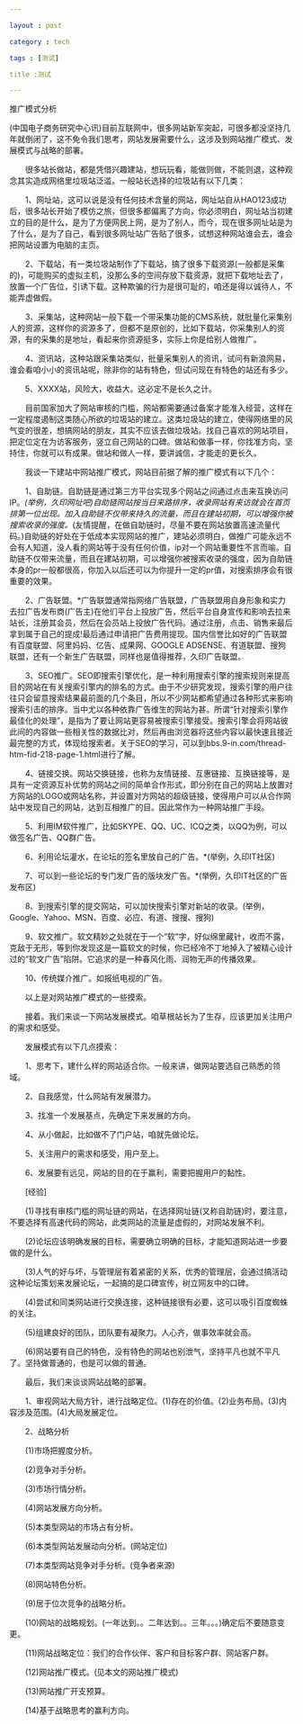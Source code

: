 ```yaml
---

layout : post

category : tech

tags : [测试]

title :测试

---
```


推广模式分析


(中国电子商务研究中心讯)目前互联网中，很多网站新军突起，可很多都没坚持几年就倒闭了，这不免令我们思考，网站发展需要什么，这涉及到网站推广模式、发展模式与战略的部署。


　　很多站长做站，都是凭借兴趣建站，想玩玩看，能做则做，不能则退，这种观念其实造成网络里垃圾站泛滥。一般站长选择的垃圾站有以下几类：


　　1、网址站，这可以说是没有任何技术含量的网站，网址站自从HAO123成功后，很多站长开始了模仿之旅，但很多都偏离了方向，你必须明白，网址站当初建立的目的是什么，是为了方便网民上网，是为了别人，而今，现在很多网址站是为了什么，是为了自己，看到很多网址站广告贴了很多，试想这种网站谁会去，谁会把网站设置为电脑的主页。


　　2、下载站，有一类垃圾站制作了下载站，搞了很多下载资源(一般都是采集的)，可能购买的虚拟主机，没那么多的空间存放下载资源，就把下载地址去了，放置一个广告位，引诱下载。这种欺骗的行为是很可耻的，咱还是得以诚待人，不能弄虚做假。


　　3、采集站，这种网站一般下载一个带采集功能的CMS系统，就批量化采集别人的资源，这样你的资源多了，但都不是原创的，比如下载站，你采集别人的资源，有的采集的是地址，看起来你资源挺多，实际上你是给别人做推广。


　　4、资讯站，这种站跟采集站类似，批量采集别人的资讯，试问有新浪网易，谁会看咱小小的资讯站呢，除非你的站有特色，但试问现在有特色的站还有多少。


　　5、XXXX站，风险大，收益大。这必定不是长久之计。


　　目前国家加大了网站审核的门槛，网站都需要通过备案才能准入经营，这样在一定程度遏制这类随心所欲的垃圾站的建立。这类垃圾站的建立，使得网络里的风气变的很差，想搞网站的朋友，其实不应该去做垃圾站。找自己喜欢的网站项目，把定位定在为访客服务，竖立自己网站的口碑。做站和做事一样，你找准方向，坚持住，你就可以有成果。做站和做人一样，要讲诚信，才能走的更长久。


　　我谈一下建站中网站推广模式，网站目前据了解的推广模式有以下几个：


　　1、自助链。自助链是通过第三方平台实现多个网站之间通过点击来互换访问IP。*(举例，久印网址吧)自助链网站按当日来路排序，收录网站有来访就会在首页排第一位出现。加入自助链不仅带来持久的流量，而且在建站初期，可以增强你被搜索收录的强度。*(友情提醒，在做自助链时，尽量不要在网站放置高速流量代码。)自助链的好处在于低成本实现网站的推广，建站必须明白，做推广可能永远不会有人知道，没人看的网站等于没有任何价值，ip对一个网站重要性不言而喻。自助链不仅带来流量，而且在建站初期，可以增强你被搜索收录的强度，因为自助链本身的pr一般都很高，你加入以后还可以为你提升一定的pr值，对搜索排序会有很重要的效果。


　　2、广告联盟。*广告联盟通常指网络广告联盟，广告联盟用自身形象和实力去拉广告发布商(广告主)在他们平台上投放广告，然后平台自身宣传和影响去拉来站长，注册其会员，然后在会员站上投放广告代码。通过注册，点击、销售来最后拿到属于自己的提成!最后通过申请把广告费用提现。国内信誉比如好的广告联盟有百度联盟、阿里妈妈、亿告、成果网、GOOGLE ADSENSE、有道联盟、搜狗联盟，还有一个新生广告联盟，同样也是值得推荐，久印广告联盟。


　　3、SEO推广。SEO即搜索引擎优化，是一种利用搜索引擎的搜索规则来提高目的网站在有关搜索引擎内的排名的方式。由于不少研究发现，搜索引擎的用户往往只会留意搜索结果最前面的几个条目，所以不少网站都希望通过各种形式来影响搜索引击的排序。当中尤以各种依靠广告维生的网站为甚。所谓“针对搜索引擎作最佳化的处理”，是指为了要让网站更容易被搜索引擎接受。搜索引擎会将网站彼此间的内容做一些相关性的数据比对，然后再由浏览器将这些内容以最快速且接近最完整的方式，体现给搜索者。关于SEO的学习，可以到bbs.9-in.com/thread-htm-fid-218-page-1.html进行了解。


　　4、链接交换。网站交换链接，也称为友情链接、互惠链接、互换链接等，是具有一定资源互补优势的网站之间的简单合作形式，即分别在自己的网站上放置对方网站的LOGO或网站名称，并设置对方网站的超级链接，使得用户可以从合作网站中发现自己的网站，达到互相推广的目。因此常作为一种网站推广手段。


　　5、利用IM软件推广，比如SKYPE、QQ、UC、ICQ之类，以QQ为例，可以做签名广告、QQ群广告。


　　6、利用论坛灌水，在论坛的签名里放自己的广告。*(举例，久印IT社区)


　　7、可以到一些论坛的专门发广告的版块发广告。*(举例，久印IT社区的广告发布区)


　　8、到搜索引擎的提交网站，可以加快搜索引擎对新站的收录。(举例，Google、Yahoo、MSN、百度、必应、有道、搜搜、搜狗)


　　9、软文推广。软文精妙之处就在于一个“软”字，好似绵里藏针，收而不露，克敌于无形，等到你发现这是一篇软文的时候，你已经冷不丁地掉入了被精心设计过的“软文广告”陷阱。它追求的是一种春风化雨、润物无声的传播效果。


　　10、传统媒介推广。如报纸电视的广告。


　　以上是对网站推广模式的一些摸索。


　　接着。我们来谈一下网站发展模式。咱草根站长为了生存，应该更加关注用户的需求和感受。


　　发展模式有以下几点摸索：


　　1、思考下，建什么样的网站适合你。一般来讲，做网站要选自己熟悉的领域。


　　2、自我感觉，什么网站有发展潜力。


　　3、找准一个发展基点，先确定下来发展的方向。


　　4、从小做起，比如做不了门户站，咱就先做论坛。


　　5、关注用户的需求和感受，用户至上。


　　6、发展要有远见，网站的目的在于赢利，需要把握用户的黏性。


　　[经验]


　　(1)寻找有审核门槛的网址链的网站，在选择网址链(又称自助链)时，要注意，不要选择有高速代码的网站，此类网站的流量是虚假的，对网站发展不利。


　　(2)论坛应该明确发展的目标，需要确立明确的目标，才能知道网站进一步要做的是什么。


　　(3)人气的好与坏，与管理层有着紧密的关系，优秀的管理层，会通过搞活动这种论坛策划来发展论坛，一起搞的是口碑宣传，树立网友中的口碑。


　　(4)尝试和同类网站进行交换连接，这种链接很有必要，这可以吸引百度蜘蛛的关注。


　　(5)组建良好的团队，团队要有凝聚力。人心齐，做事效率就会高。


　　(6)网站要有自己的特色，没有特色的网站也别泄气，坚持平凡也就不平凡了。坚持做普通的，也是可以做的普通。


　　最后，我们来谈谈网站战略的部署。


　　1、审视网站大局方针，进行战略定位。(1)存在的价值。(2)业务布局。(3)内容涉及范围。(4)大局发展定位。


　　2、战略分析


　　(1)市场把握度分析。


　　(2)竞争对手分析。


　　(3)市场行情分析。


　　(4)网站发展方向分析。


　　(5)本类型网站的市场占有分析。


　　(6)本类型网站发展动向分析。(网站定位)


　　(7)本类型网站竞争对手分析。(竞争者来源)


　　(8)网站特色分析。


　　(9)居于位次竞争的战略分析。


　　(10)网站的战略规划。(一年达到。。二年达到。。三年。。。)确定后不要随意变更。


　　(11)网站战略定位：我们的合作伙伴、客户和目标客户群、网站客户群。


　　(12)网站推广模式。(见本文的网站推广模式)


　　(13)网站推广开支预算。


　　(14)基于战略思考的赢利方向。







